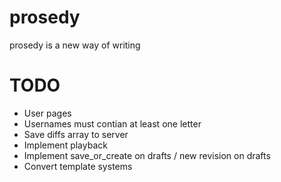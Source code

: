 prosedy
=======

prosedy is a new way of writing

TODO
======

* User pages
* Usernames must contian at least one letter
* Save diffs array to server
* Implement playback
* Implement save_or_create on drafts / new revision on drafts
* Convert template systems
